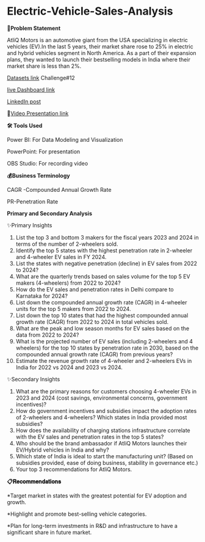 # Electric-Vehicle-Sales-Analysis
**📝Problem Statement**
  
  AtliQ Motors is an automotive giant from the USA specializing in electric vehicles (EV).In the last 5 years, their market share rose to 25% in electric and hybrid vehicles segment in North America. As a part of their expansion plans, they wanted to launch their bestselling models in India where their market share is less than 2%.

[Datasets link](https://codebasics.io/challenge/codebasics-resume-project-challenge) Challenge#12

[live Dashboard link](https://app.powerbi.com/view?r=eyJrIjoiNDMxYWRiYjktZTljZi00MGRlLWFiZTEtMjM2MDc3N2NmMzcyIiwidCI6ImM2ZTU0OWIzLTVmNDUtNDAzMi1hYWU5LWQ0MjQ0ZGM1YjJjNCJ9&pageName=b1a74083ede1dad7a60d)

[LinkedIn post](https://www.linkedin.com/posts/mounika-vemula9423_%3F%3F%3F%3F%3F%3F%3F%3F-%3F%3F%3F%3F%3F%3F%3F-%3F%3F%3F%3F%3F-activity-7231238639509286912-26Iy?utm_source=share&utm_medium=member_desktop)

🎥[Video Presentation link](https://lnkd.in/g9VXHrVi)

**🛠 Tools Used**

Power BI: For Data Modeling and Visualization

PowerPoint: For presentation

OBS Studio: For recording video

**💰Business Terminology**

CAGR -Compounded Annual Growth Rate

PR-Penetration Rate

**Primary and Secondary Analysis**

✨Primary Insights
  1. List the top 3 and bottom 3 makers for the fiscal years 2023 and 2024 in terms of the number of 2-wheelers sold. 
  2. Identify the top 5 states with the highest penetration rate in 2-wheeler and 4-wheeler EV sales in FY 2024. 
  3. List the states with negative penetration (decline) in EV sales from 2022 to 2024? 
  4. What are the quarterly trends based on sales volume for the top 5 EV makers (4-wheelers) from 2022 to 2024? 
  5. How do the EV sales and penetration rates in Delhi compare to Karnataka for 2024? 
  6. List down the compounded annual growth rate (CAGR) in 4-wheeler units for the top 5 makers from 2022 to 2024. 
  7. List down the top 10 states that had the highest compounded annual growth rate (CAGR) from 2022 to 2024 in total vehicles sold. 
  8. What are the peak and low season months for EV sales based on the data from 2022 to 2024? 
  9. What is the projected number of EV sales (including 2-wheelers and 4 wheelers) for the top 10 states by penetration rate in 2030, based   on the compounded annual growth rate (CAGR) from previous years? 
  10. Estimate the revenue growth rate of 4-wheeler and 2-wheelers EVs in India for 2022 vs 2024 and 2023 vs 2024.

✨Secondary Insights
  1. What are the primary reasons for customers choosing 4-wheeler EVs in 2023 and 2024 (cost savings, environmental concerns, government incentives)? 
  2. How do government incentives and subsidies impact the adoption rates of 2-wheelers and 4-wheelers? Which states in India provided most subsidies? 
  3. How does the availability of charging stations infrastructure correlate with the EV sales and penetration rates in the top 5 states? 
  4. Who should be the brand ambassador if AtliQ Motors launches their EV/Hybrid vehicles in India and why? 
  5. Which state of India is ideal to start the manufacturing unit? (Based on subsidies provided, ease of doing business, stability in governance etc.) 
  6. Your top 3 recommendations for AtliQ Motors.

**📋𝐑𝐞𝐜𝐨𝐦𝐦𝐞𝐧𝐝𝐚𝐭𝐢𝐨𝐧𝐬**


*Target market in  states with the greatest potential for EV adoption and growth.

*Highlight and promote best-selling vehicle categories.

*Plan for long-term investments in R&D and infrastructure to have a significant share in future market.
